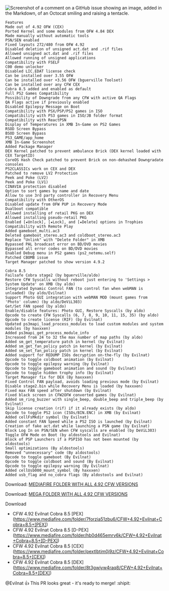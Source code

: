 ![Screenshot of a comment on a GitHub issue showing an image, added in the Markdown, of an Octocat smiling and raising a tentacle.](https://i.imgur.com/XE13uJZ.png)




```
Features
Made out of 4.92 OFW (CEX)
Ported Kernel and some modules from OFW 4.84 DEX
Made manually without automatic tools
PSN/SEN enabled
Fixed layouts 272/480 from OFW 4.92
Disabled deletion of unsigned act.dat and .rif files
Allowed unsigned act.dat and .rif files
Allowed running of unsigned applications
Compatibility with FSELF
C00 demo unlocker
Disabled LIC.EDAT license check
Can be installed over 3.55 OFW
Can be installed over +3.56 OFW (bguerville Toolset)
Can be installed over any CFW CEX
Cobra 8.5 added and enabled as default
Full PS2 Games Compatibility
Possibility of Downgrade from any CFW with active QA Flags
QA Flags active if previously enabled
Disabled Epilepsy Message on Boot
Compatibility with PSX/PSP/PS2 games in ISO
Compatibility with PS3 games in ISO/JB folder format
Compatibility with ReactPSN
Display of Temperatures in XMB In-Game on PS2 Games
RSOD Screen Bypass
BSOD Screen Bypass
PS3_GAME/app_home
XMB In-Game Screenshot
Added Package Manager
DEX Kernel patched to prevent ambulance Brick (DEX kernel loaded with CEX TargetID)
CoreOS Hash Check patched to prevent Brick on non-dehashed Downgradate consoles
PS2CLASSICs work on CEX and DEX
Patched to remove LV2 Protection
Peek and Poke (LV2)
Peek and Poke (LV1)
CINAVIA protection disabled
Option to sort games by name and date
Allow to use 3rd party controller in Recovery Menu
Compatibility with OtherOS
Disabled update from OFW PUP in Recovery Mode
Dualboot compatible
Allowed installing of retail PKG on DEX
Allowed installing pseudo-retail PKG
Enabled [★Unlock], [★Lock], and [★Delete] options in Trophies
Compatibility with Remote Play
Added gameboot_multi.ac3
Deleted gameboot_stereo.ac3 and coldboot_stereo.ac3
Replace "Unlink" with "Delete Folder" in XMB
Bypassed PAL broadcast error on BD/DVD movies
Bypassed all error codes on BD/DVD movies
Enabled Debug menu in PS2 games (ps2_netemu.self)
Patched CBOMB issue
Target Manager patched to show version 4.9.2

Cobra 8.5
Failsafe Cobra stage2 (by bguerville/aldo)
Restore CFW Syscalls without reboot just entering to 'Settings > System Update' on XMB (by aldo)
Integrated Dynamic Control FAN (to control fan when webMAN is unloaded) (by aldo/Evilnat)
Support Photo GUI integration with webMAN MOD (mount games from 'Photo' column) (by aldo/DeViL303)
Get/Set FAN speed (by aldo)
Enable/disable features: Photo GUI, Restore Syscalls (by aldo)
Opcode to create CFW Syscalls (6, 7, 8, 9, 10, 11, 15, 35) (by aldo)
Opcode to create license (RIF) (by Evilnat)
Updated ps3mapi_load_process_modules to load custom modules and system modules (by haxxxen)
Added ps3mapi_get_process_module_info
Increased from 24 to 32 the max number of map paths (by aldo)
Added sm_get_temperature patch in kernel (by Evilnat)
Added sm_get_fan_policy patch in kernel (by Evilnat)
Added sm_set_fan_policy patch in kernel (by Evilnat)
Added support for REDUMP ISOs decryption on-the-fly (by Evilnat)
Opcode to toggle coldboot animation (by Evilnat)
Opcode to toggle epilepsy warning (by Evilnat)
Opcode to toggle gameboot animation and sound (by Evilnat)
Opcode to toggle hidden trophy info (by Evilnat)
Target Manager fix for DEX (By haxxxen)
Fixed Control FAN payload, avoids loading previous mode (by Evilnat)
Disable stage2.bin while Recovery Menu is loaded (by haxxxen)
Fixed max FAN speed after shutdown (by Evilnat)
Fixed black screen in CFW2OFW converted games (by Evilnat)
Added sm_ring_buzzer with single_beep, double_beep and triple_beep (by Evilnat)
Skip license creation (rif) if it already exists (by aldo)
Opcode to toggle PS2 icon (ISOs/BIN.ENC) in XMB (by Evilnat)
Added cellFsMkdir symbol (by Evilnat)
Added constant FAN Speed while a PS2 ISO is launched (by Evilnat)
Creation of fake act.dat while launching a PSN game (by Evilnat)
Block Log In on PSN/SEN when CFW syscalls are enabled (by DeViL303)
Toggle OFW Mode on Boot (by aldostools and Evilnat)
Block of PSP Launchers if a PSPISO has not been mounted (by aldostools)
Small optimizations (By aldostools)
Removed "unnecessary" code (By aldostools)
Opcode to toggle gameboot (By Evilnat)
Opcode to toggle coldboot and sound (By Evilnat)
Opcode to toggle epilepsy warning (By Evilnat)
Added cellUsb000_mount_symbol (By haxxxen)
Added usb_flag and no_cobra flags (By aldostools and Evilnat)
```

Download: [MEDIAFIRE FOLDER WITH ALL 4.92 CFW VERSIONS](https://www.mediafire.com/folder/vrcplp1wxc141)

Download: [MEGA FOLDER WITH ALL 4.92 CFW VERSIONS](https://pages.github.com/)


Download
- CFW 4.92 Evilnat Cobra 8.5 [PEX] (https://www.mediafire.com/folder/7forzia51zbu6/CFW+4.92+Evilnat+Cobra+8.5+[PEX])
- CFW 4.92 Evilnat Cobra 8.5 [D-PEX] (https://www.mediafire.com/folder/hb0d465emrv6k/CFW+4.92+Evilnat+Cobra+8.5+[D-PEX])
- CFW 4.92 Evilnat Cobra 8.5 [CEX] (https://www.mediafire.com/folder/pextlbtim0j9z/CFW+4.92+Evilnat+Cobra+8.5+[CEX])
- CFW 4.92 Evilnat Cobra 8.5 [DEX] (https://www.mediafire.com/folder/8t3gwiyw4raq8/CFW+4.92+Evilnat+Cobra+8.5+[DEX])


@EviInat :+1: This PR looks great - it's ready to merge! :shipit:
